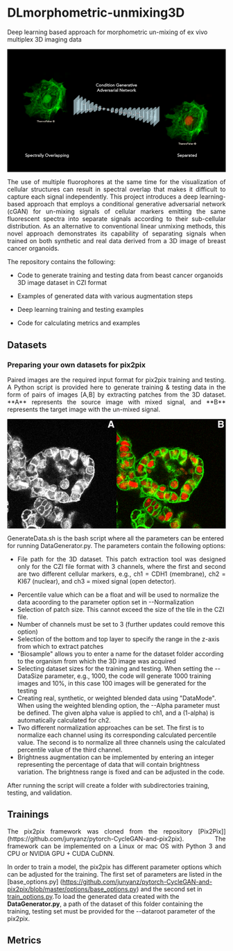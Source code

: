 # DLmorphometric-unmixing3D
Deep learning based approach for morphometric un-mixing of ex vivo multiplex 3D imaging data


<img src='imgs/img1.png' align="center" width=512>
<p align="justify">
The use of multiple fluorophores at the same time for the visualization of cellular structures can result in spectral overlap that makes it difficult to capture each signal independently. This project introduces a deep learning-based approach that employs a conditional generative adversarial network (cGAN) for un-mixing signals of cellular markers emitting the same fluorescent spectra into separate signals according to their sub-cellular distribution. As an alternative to conventional linear unmixing methods, this novel approach demonstrates its capability of separating signals when trained on both synthetic and real data derived from a 3D image of breast cancer organoids.

The repository contains the following:

- Code to generate training and testing data from beast cancer organoids 3D image dataset in CZI format

- Examples of generated data with various augmentation steps

- Deep learning training and testing examples 

- Code for calculating metrics and examples
</p>

## Datasets

### Preparing your own datasets for pix2pix
<p align="justify">
Paired images are the required input format for pix2pix training and testing. A Python script is provided here to generate training & testing data in the form of pairs of images [A,B] by extracting patches from the 3D dataset. **A** represents the source image with mixed signal, and **B** represents the target image with the un-mixed signal.</p>

<img src='imgs/img2.png' align="center" width=512>


GenerateData.sh is the bash script where all the parameters can be entered for running DataGenerator.py. The parameters contain the following options: 

- <p align="justify">File path for the 3D dataset. This patch extraction tool was designed only for the CZI file format with 3 channels, where the first and second are two different cellular markers, e.g., ch1 = CDH1 (membrane), ch2 = KI67 (nuclear), and ch3 = mixed signal (open detector). 
- Percentile value which can be a float and will be used to normalize the data acoording to the parameter option set in --Normalization
- Selection of patch size. This cannot exceed the size of the tile in the CZI file.
- Number of channels must be set to 3 (further updates could remove this option) 
- Selection of the bottom and top layer to specify the range in the z-axis from which to extract patches 
- "Biosample" allows you to enter a name for the dataset folder according to the organism from which the 3D image was acquired
- Selecting dataset sizes for the training and testing. When setting the --DataSize parameter, e.g., 1000, the code will generate 1000 training images and 10%, in this case 100 images will be generated for the testing
- Creating real, synthetic, or weighted blended data using "DataMode". When using the weighted blending option, the --Alpha parameter must be defined. The given alpha value is applied to ch1, and a (1-alpha) is automatically calculated for ch2. 
- Two different normalization approaches can be set. The first is to normalize each channel using its corresponding calculated percentile value. The second is to normalize all three channels using the calculated percentile value of the third channel.  
- Brightness augmentation can be implemented by entering an integer representing the percentage of data that will contain brightness variation. The brightness range is fixed and can be adjusted in the code.</p>

After running the script will create a folder with subdirectories training, testing, and validation. 


## Trainings
<p style='text-align: justify;'>
The pix2pix framework was cloned from the repository [Pix2Pix]](https://github.com/junyanz/pytorch-CycleGAN-and-pix2pix). The framework can be implemented on a Linux or mac OS with Python 3 and
CPU or NVIDIA GPU + CUDA CuDNN. 

In order to train a model, the pix2pix has different parameter options which can be adjusted for the training. The first set of parameters are listed in the [base_options.py] (https://github.com/junyanz/pytorch-CycleGAN-and-pix2pix/blob/master/options/base_options.py) and the second set in [train_options.py](https://github.com/junyanz/pytorch-CycleGAN-and-pix2pix/blob/master/options/train_options.py).To load the generated data created with the **DataGenerator.py**, a path of the dataset of this folder containing the training, testing set must be provided for the --dataroot parameter of the pix2pix. 
</p>

## Metrics






